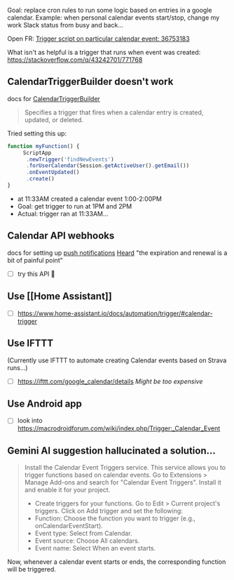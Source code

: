 Goal: replace cron rules to run some logic based on entries in a google calendar.
Example: when personal calendar events start/stop, change my work Slack status from busy and back...

Open FR: [Trigger script on particular calendar event: 36753183](https://issuetracker.google.com/issues/36753183)

What isn't as helpful is a trigger that runs when event was created: https://stackoverflow.com/q/43242701/771768
## CalendarTriggerBuilder doesn't work
docs for [CalendarTriggerBuilder](https://developers.google.com/apps-script/reference/script/calendar-trigger-builder)
>Specifies a trigger that fires when a calendar entry is created, updated, or deleted.

Tried setting this up:
```js
function myFunction() {
     ScriptApp
      .newTrigger('findNewEvents')
      .forUserCalendar(Session.getActiveUser().getEmail())
      .onEventUpdated()
      .create()
}
```

- at 11:33AM created a calendar event 1:00-2:00PM
- Goal: get trigger to run at 1PM and 2PM
- Actual: trigger ran at 11:33AM...

## Calendar API webhooks
docs for setting up [push notifications](https://developers.google.com/calendar/api/guides/push)
[Heard](https://issuetracker.google.com/issues/36753183?pli=1) "the expiration and renewal is a bit of painful point"
- [ ] try this API 🔼 

## Use [[Home Assistant]]
- [ ] https://www.home-assistant.io/docs/automation/trigger/#calendar-trigger

## Use IFTTT
(Currently use IFTTT to automate creating Calendar events based on Strava runs...)

- [ ] https://ifttt.com/google_calendar/details
*Might be too expensive*

## Use Android app 
- [ ] look into https://macrodroidforum.com/wiki/index.php/Trigger:_Calendar_Event

## Gemini AI suggestion hallucinated a solution...
>  Install the Calendar Event Triggers service. This service allows you to trigger functions based on calendar events. Go to Extensions > Manage Add-ons and search for "Calendar Event Triggers". Install it and enable it for your project.
>  * Create triggers for your functions. Go to Edit > Current project's triggers. Click on Add trigger and set the following:
>  * Function: Choose the function you want to trigger (e.g., onCalendarEventStart).
>  * Event type: Select from Calendar.
>  * Event source: Choose All calendars.
>  * Event name: Select When an event starts.

Now, whenever a calendar event starts or ends, the corresponding function will be triggered.
